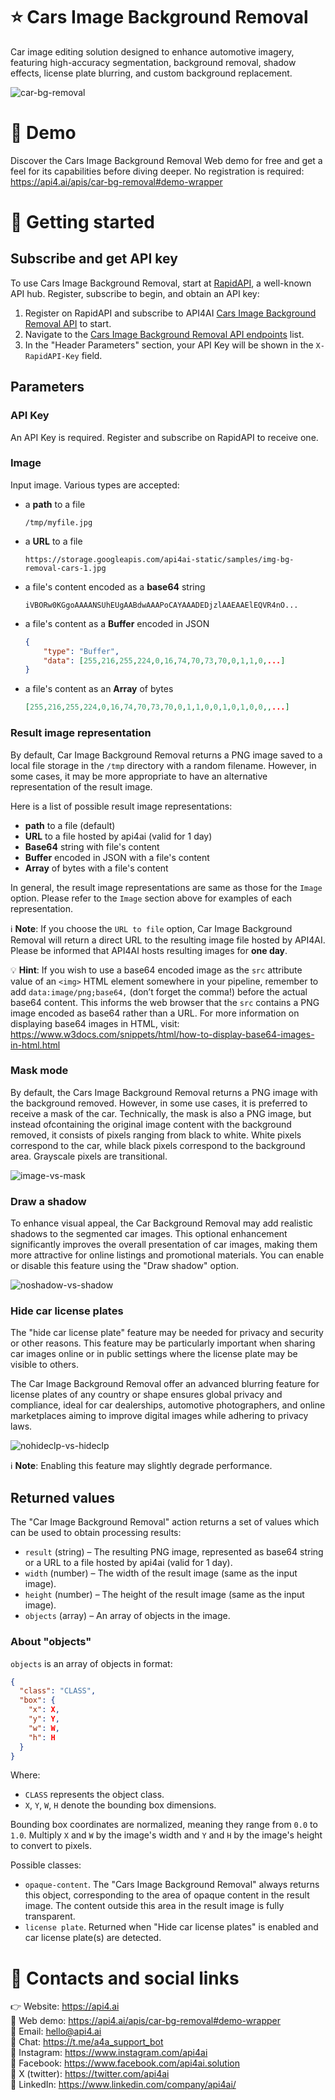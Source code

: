 # ⭐️ Cars Image Background Removal

Car image editing solution designed to enhance automotive imagery, featuring high-accuracy segmentation, background removal, shadow effects, license plate blurring, and custom background replacement.

![car-bg-removal](https://storage.googleapis.com/api4ai-static/rapidapi/cars-image-background-removal/car-bg-removal.png)



# 🤖 Demo

Discover the Cars Image Background Removal Web demo for free and get a feel for its capabilities before diving deeper. No registration is required: https://api4.ai/apis/car-bg-removal#demo-wrapper



# 🚀 Getting started

## Subscribe and get API key

To use Cars Image Background Removal, start at [RapidAPI](https://rapidapi.com/), a well-known API hub. Register, subscribe to begin, and obtain an API key:

1. Register on RapidAPI and subscribe to API4AI [Cars Image Background Removal API](https://rapidapi.com/api4ai-api4ai-default/api/cars-image-background-removal/pricing) to start.
2. Navigate to the [Cars Image Background Removal API endpoints](https://rapidapi.com/api4ai-api4ai-default/api/cars-image-background-removal) list.
3. In the "Header Parameters" section, your API Key will be shown in the `X-RapidAPI-Key` field.


## Parameters

### API Key

An API Key is required. Register and subscribe on RapidAPI to receive one.

### Image

Input image. Various types are accepted:
  * a **path** to a file
    ```
    /tmp/myfile.jpg
    ```
  * a **URL** to a file
    ```
    https://storage.googleapis.com/api4ai-static/samples/img-bg-removal-cars-1.jpg
    ```
  * a file's content encoded as a **base64** string
    ```
    iVBORw0KGgoAAAANSUhEUgAABdwAAAPoCAYAAADEDjzlAAEAAElEQVR4nO...
    ```
  * a file's content as a **Buffer** encoded in JSON
    ```json
    {
        "type": "Buffer",
        "data": [255,216,255,224,0,16,74,70,73,70,0,1,1,0,...]
    }
    ```
  * a file's content as an **Array** of bytes
    ```json
    [255,216,255,224,0,16,74,70,73,70,0,1,1,0,0,1,0,1,0,0,,...]
    ```

### Result image representation

By default, Car Image Background Removal returns a PNG image saved to a local file storage in the `/tmp` directory with a random filename. However, in some cases, it may be more appropriate to have an alternative representation of the result image.

Here is a list of possible result image representations:
  * **path** to a file (default)
  * **URL** to a file hosted by api4ai (valid for 1 day)
  * **Base64** string with file's content
  * **Buffer** encoded in JSON with a file's content
  * **Array** of bytes with a file's content

In general, the result image representations are same as those for the `Image` option. Please refer to the `Image` section above for examples of each representation.

ℹ️ **Note**: If you choose the `URL to file` option, Car Image Background Removal will return a direct URL to the resulting image file hosted by API4AI. Please be informed that API4AI hosts resulting images for **one day**.

💡️️️️️️ **Hint**: If you wish to use a base64 encoded image as the `src` attribute value of an `<img>` HTML element somewhere in your pipeline, remember to add `data:image/png;base64,` (don’t forget the comma!) before the actual base64 content. This informs the web browser that the `src` contains a PNG image encoded as base64 rather than a URL. For more information on displaying base64 images in HTML, visit: https://www.w3docs.com/snippets/html/how-to-display-base64-images-in-html.html


### Mask mode

By default, the Cars Image Background Removal returns a PNG image with the background removed. However, in some use cases, it is preferred to receive a mask of the car. Technically, the mask is also a PNG image, but instead ofcontaining the original image content with the background removed, it consists of pixels ranging from black to white. White pixels correspond to the car, while black pixels correspond to the background area. Grayscale pixels are transitional.

![image-vs-mask](https://storage.googleapis.com/api4ai-static/rapidapi/cars-image-background-removal/image-vs-mask.png)


### Draw a shadow

To enhance visual appeal, the Car Background Removal may add realistic shadows to the segmented car images. This optional enhancement significantly improves the overall presentation of car images, making them more attractive for online listings and promotional materials. You can enable or disable this feature using the "Draw shadow" option.

![noshadow-vs-shadow](https://storage.googleapis.com/api4ai-static/rapidapi/cars-image-background-removal/noshadow-vs-shadow.png)


### Hide car license plates

The "hide car license plate" feature may be needed for privacy and security or other reasons. This feature may be particularly important when sharing car images online or in public settings where the license plate may be visible to others.

The Car Image Background Removal offer an advanced blurring feature for license plates of any country or shape ensures global privacy and compliance, ideal for car dealerships, automotive photographers, and online marketplaces aiming to improve digital images while adhering to privacy laws.

![nohideclp-vs-hideclp](https://storage.googleapis.com/api4ai-static/rapidapi/cars-image-background-removal/nohideclp-vs-hideclp.png)

ℹ️ **Note**: Enabling this feature may slightly degrade performance.


## Returned values

The "Car Image Background Removal" action returns a set of values which can be used to obtain processing results:

* `result` (string) – The resulting PNG image, represented as base64 string or a URL to a file hosted by api4ai (valid for 1 day).
* `width` (number) – The width of the result image (same as the input image).
* `height` (number) – The height of the result image (same as the input image).
* `objects` (array) – An array of objects in the image.

### About "objects"

`objects` is an array of objects in format:

```json
{
  "class": "CLASS",
  "box": {
    "x": X,
    "y": Y,
    "w": W,
    "h": H
  }
}
```

Where:
* `CLASS` represents the object class.
* `X`, `Y`, `W`, `H` denote the bounding box dimensions.

Bounding box coordinates are normalized, meaning they range from `0.0` to `1.0`. Multiply `X` and `W` by the image's width and `Y` and `H` by the image's height to convert to pixels.

Possible classes:
* `opaque-content`. The "Cars Image Background Removal" always returns this object, corresponding to the area of opaque content in the result image. The content outside this area in the result image is fully transparent.
* `license plate`. Returned when "Hide car license plates" is enabled and car license plate(s) are detected.



# 📌 Contacts and social links

👉️️ Website: https://api4.ai  
🤖 Web demo: https://api4.ai/apis/car-bg-removal#demo-wrapper  
📩 Email: hello@api4.ai  
💬 Chat: https://t.me/a4a_support_bot  
🔗 Instagram: https://www.instagram.com/api4ai  
🔗 Facebook: https://www.facebook.com/api4ai.solution  
🔗 X (twitter): https://twitter.com/api4ai  
🔗 LinkedIn: https://www.linkedin.com/company/api4ai/
